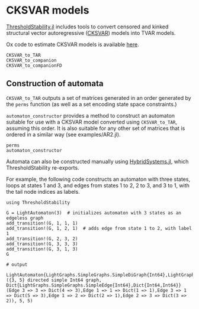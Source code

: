 # CKSVAR models

[ThresholdStability.jl](https://github.com/samwycherley/ThresholdStability.jl) includes tools to convert censored and kinked structural vector autoregressive ([CKSVAR](https://arxiv.org/abs/2103.12779)) models into TVAR models.

Ox code to estimate CKSVAR models is available [here](https://drive.google.com/file/d/18616WKrloMiGd3x8140f-Fk8u29na6Qb/view?usp=sharing).

```@docs
CKSVAR_to_TAR
CKSVAR_to_companion
CKSVAR_to_companionFD
```

## Construction of automata
`CKSVAR_to_TAR` outputs a set of matrices generated in an order generated by the `perms` function (as well as a set encoding state space constraints.)

`automaton_constructor` provides a method to construct an automaton suitable for use with a CKSVAR model converted using `CKSVAR_to_TAR`, assuming this order. It is also suitable for any other set of matrices that is ordered in a similar way (see examples/AR2.jl).

```@docs
perms
automaton_constructor
```

Automata can also be constructed manually using [HybridSystems.jl](https://github.com/blegat/HybridSystems.jl), which ThresholdStability re-exports.

For example, the following code constructs an automaton with three states, loops at states 1 and 3, and edges from states 1 to 2, 2 to 3, and 3 to 1, with the tail node indices as labels.
```jldoctest
using ThresholdStability

G = LightAutomaton(3)  # initializes automaton with 3 states as an edgeless graph
add_transition!(G, 1, 1, 1)
add_transition!(G, 1, 2, 1)  # adds edge from state 1 to 2, with label 1
add_transition!(G, 2, 3, 2)
add_transition!(G, 3, 3, 3)
add_transition!(G, 3, 1, 3)
G

# output

LightAutomaton{LightGraphs.SimpleGraphs.SimpleDiGraph{Int64},LightGraphs.SimpleGraphs.SimpleEdge{Int64}}({3, 5} directed simple Int64 graph, Dict{LightGraphs.SimpleGraphs.SimpleEdge{Int64},Dict{Int64,Int64}}(Edge 3 => 3 => Dict(4 => 3),Edge 1 => 1 => Dict(1 => 1),Edge 3 => 1 => Dict(5 => 3),Edge 1 => 2 => Dict(2 => 1),Edge 2 => 3 => Dict(3 => 2)), 5, 5)
```
